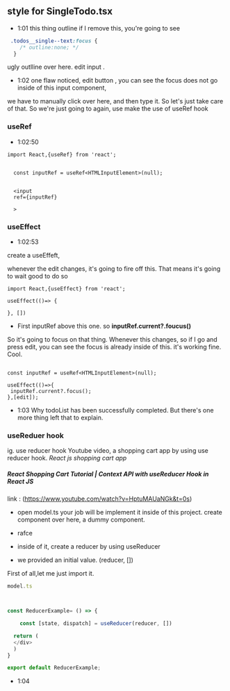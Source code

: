 ## style for SingleTodo.tsx

- 1:01
this thing outline if I remove this,
you're going to see 

```css
 .todos__single--text:focus {
    /* outline:none; */
  }
```

ugly outlline over here. edit input .

- 1:02
one flaw noticed, edit button 
, you can see the focus does not go
inside of this input component,

we have to manually click over here, 
and then type it. 
So let's just take care of that.
So we're just going to again,
use make the use of useRef hook

### useRef
- 1:02:50

```tsx
import React,{useRef} from 'react';


  const inputRef = useRef<HTMLInputElement>(null);


  <input
  ref={inputRef}

  >
```

### useEffect 
- 1:02:53

create a useEffeft, 

whenever the edit changes, it's going to fire off this.
That means it's going to wait good to do so

```tsx
import React,{useEffect} from 'react';

useEffect(()=> {

}, [])

```

- First inputRef above this one. 
so 
**inputRef.current?.foucus()**

So it's going to focus on that thing. 
Whenever this changes, so if I go and press
edit, you can see the focus is already inside of this.
it's working fine. Cool.

```tsx

const inputRef = useRef<HTMLInputElement>(null);

useEffect(()=>{
 inputRef.current?.focus();
},[edit]);

```

- 1:03
Why todoList has been successfully completed.
But there's one more thing left that to explain.

### useReduer hook

ig. use reducer hook
Youtube video, a shopping cart app by using use reducer hook. *React js shopping cart app*

##### React Shopping Cart Tutorial | Context API with useReducer Hook in React JS

link : (https://www.youtube.com/watch?v=HptuMAUaNGk&t=0s)

-  open model.ts
your job will be implement it inside of this project.
create component over here, a dummy component.

- rafce
-  inside of it, create a reducer by using useReducer

- we provided an initial value. 
(reducer, [])

First of all,let me just import it. 

```ts
model.ts



const ReducerExample= () => {

    const [state, dispatch] = useReducer(reducer, [])

  return (
  </div>
  )
}

export default ReducerExample;
```

- 1:04









